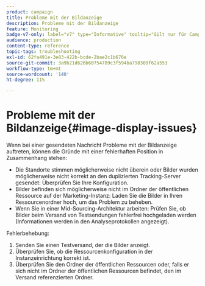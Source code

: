 ```yaml
---
product: campaign
title: Probleme mit der Bildanzeige
description: Probleme mit der Bildanzeige
feature: Monitoring
badge-v7-only: label="v7" type="Informative" tooltip="Gilt nur für Campaign Classic v7"
audience: production
content-type: reference
topic-tags: troubleshooting
exl-id: 62fa491e-3e83-422b-bcde-2bae2c1b676e
source-git-commit: 3a9b21d626b60754789c3f594ba798309f62a553
workflow-type: tm+mt
source-wordcount: '140'
ht-degree: 11%

---
```


# Probleme mit der Bildanzeige{#image-display-issues}



Wenn bei einer gesendeten Nachricht Probleme mit der Bildanzeige auftreten, können die Gründe mit einer fehlerhaften Position in Zusammenhang stehen:

* Die Standorte stimmen möglicherweise nicht überein oder Bilder wurden möglicherweise nicht korrekt an den duplizierten Tracking-Server gesendet: Überprüfen Sie Ihre Konfiguration.
* Bilder befinden sich möglicherweise nicht im Ordner der öffentlichen Ressource auf der Marketing-Instanz: Laden Sie die Bilder in Ihren Ressourcenordner hoch, um das Problem zu beheben.
* Wenn Sie in einer Mid-Sourcing-Architektur arbeiten: Prüfen Sie, ob Bilder beim Versand von Testsendungen fehlerfrei hochgeladen werden (Informationen werden in den Analyseprotokollen angezeigt).

Fehlerbehebung:

1. Senden Sie einen Testversand, der die Bilder anzeigt.
1. Überprüfen Sie, ob die Ressourcenkonfiguration in der Instanzeinrichtung korrekt ist.
1. Überprüfen Sie den Ordner der öffentlichen Ressourcen oder, falls er sich nicht im Ordner der öffentlichen Ressourcen befindet, den im Versand referenzierten Ordner.
